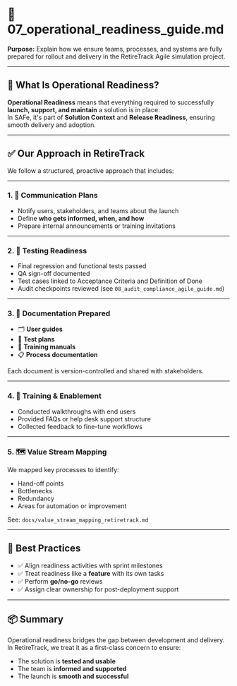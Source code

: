 # 🚀 07_operational_readiness_guide.md  
**Purpose:** Explain how we ensure teams, processes, and systems are fully prepared for rollout and delivery in the RetireTrack Agile simulation project.

---

## 🎯 What Is Operational Readiness?

**Operational Readiness** means that everything required to successfully **launch, support, and maintain** a solution is in place.  
In SAFe, it's part of **Solution Context** and **Release Readiness**, ensuring smooth delivery and adoption.

---

## ✅ Our Approach in RetireTrack

We follow a structured, proactive approach that includes:

---

### 1. 📢 Communication Plans

- Notify users, stakeholders, and teams about the launch  
- Define **who gets informed, when, and how**  
- Prepare internal announcements or training invitations

---

### 2. 🧪 Testing Readiness

- Final regression and functional tests passed  
- QA sign-off documented  
- Test cases linked to Acceptance Criteria and Definition of Done  
- Audit checkpoints reviewed (see `08_audit_compliance_agile_guide.md`)

---

### 3. 📘 Documentation Prepared

- 🗂️ **User guides**  
- 🧪 **Test plans**  
- 📝 **Training manuals**  
- 📋 **Process documentation**  

Each document is version-controlled and shared with stakeholders.

---

### 4. 👥 Training & Enablement

- Conducted walkthroughs with end users  
- Provided FAQs or help desk support structure  
- Collected feedback to fine-tune workflows  

---

### 5. 🗺️ Value Stream Mapping

We mapped key processes to identify:

- Hand-off points  
- Bottlenecks  
- Redundancy  
- Areas for automation or improvement  

See: `docs/value_stream_mapping_retiretrack.md`

---

## 🧠 Best Practices

- ✅ Align readiness activities with sprint milestones  
- ✅ Treat readiness like a **feature** with its own tasks  
- ✅ Perform **go/no-go** reviews  
- ✅ Assign clear ownership for post-deployment support  

---

## 📦 Summary

Operational readiness bridges the gap between development and delivery.  
In RetireTrack, we treat it as a first-class concern to ensure:

- The solution is **tested and usable**  
- The team is **informed and supported**  
- The launch is **smooth and successful**
 
